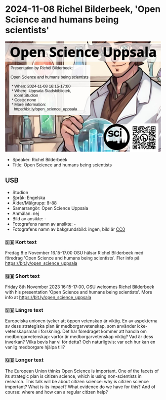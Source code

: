 # 2024-11-08 Richel Bilderbeek, 'Open Science and humans being scientists'

![](20241108_screens.jpg)

* Speaker: Richel Bilderbeek
* Title: Open Science and humans being scientists

## USB

* Studion
* Språk: Engelska
* Ålder/Målgrupp: 8-88
* Samarrangör: Open Science Uppsala
* Anmälan: nej
* Bild av ansikte: -
* Fotografens namn av ansikte: -
* Fotografens namn av bakgrundsbild: ingen, bild är [CC0](https://en.wikipedia.org/wiki/Creative_Commons_license#Zero_/_public_domain)

### :sweden: Kort text

Fredag 8:e November 16.15-17.00 OSU hälsar Richel Bilderbeek
med föredrag 'Open Science and humans being scientists'.
Fler info på <https://bit.ly/open_science_uppsala>

### :gb: Short text

Friday 8th November 2023 16:15-17:00, OSU welcomes Richel Bilderbeek
with his presentation 'Open Science and humans being scientists'.
More info at <https://bit.ly/open_science_uppsala>


### :sweden: Längre text

Europeiska unionen tycker att öppen vetenskap är viktig. En av aspekterna av dess strategiska plan är medborgarvetenskap, som använder icke-vetenskapsmän i forskning. Det här föredraget kommer att handla om medborgarvetenskap: varför är medborgarvetenskap viktig? Vad är dess inverkan? Vilka bevis har vi för detta? Och naturligtvis: var och hur kan en vanlig medborgare hjälpa till?

### :gb: Longer text

The European Union thinks Open Science is important. One of the facets of its strategic plan is citizen science, which is using non-scientists in research. This talk will be about citizen science: why is citizen science important? What is its impact? What evidence do we have for this? And of course: where and how can a regular citizen help?

